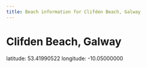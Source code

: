 ```yaml
---
title: Beach information for Clifden Beach, Galway
---
```

# Clifden Beach, Galway 

<div class="location-info">latitude: 53.41990522 longitude: -10.05000000</div>
<div id="met-eireann-warnings" onload="get_met_eireann_warnings(EI10)"></div>
<div></div>